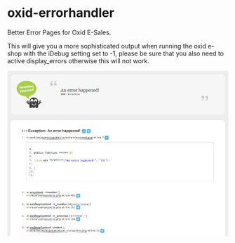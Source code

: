 oxid-errorhandler
=================

Better Error Pages for Oxid E-Sales.

This will give you a more sophisticated output when running the oxid e-shop with the iDebug setting set to -1,
please be sure that you also need to active display_errors otherwise this will not work.

![Alt text](/screenshot.jpg "Screenshot")
